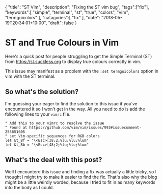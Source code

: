 {
	"title": "ST Vim",
	"description": "Fixing the ST vim bug",
	"tags":["fix"],
	"keywords":[
		"simple",
		"terminal",
		"st",
		"true",
		"colors",
		"vim",
		"termguicolors"
	],
	"catagories":[
		"fix"
	],
	"date": "2018-05-19T20:34:01+10:00",
	"draft": false
}
# ST and True Colours in Vim

Here's a quick post for people struggling to get the Simple Terminal (ST) from https://st.suckless.org to display true colours correctly in vim.

This issue may manifest as a problem with the `:set termguicolors` option in vim with the ST terminal.

<!--more-->

## So what's the solution?

I'm guessing your eager to find the solution to this issue if you've encountered it so I won't get in the way. All you need to do is add the following lines to your `vimrc` file.

```vimrc
" Add this to your vimrc to resolve the issue
" Found at https://github.com/vim/vim/issues/993#issuecomment-255651605
" set Vim-specific sequences for RGB colors
let &t_8f = "\<Esc>[38;2;%lu;%lu;%lum"
let &t_8b = "\<Esc>[48;2;%lu;%lu;%lum"
```

## What's the deal with this post?

Well I encounterd this issue and finding a fix was actually a little tricky, so I thought I might try to make it easier to find the fix. That's also why the blog might be a little weirdly worded, because I tried to fit in as many keywords into the body as I could.
